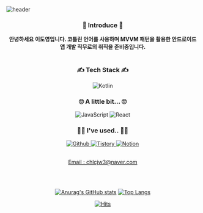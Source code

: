 <!--
      ## 참고한 사이트##
메인 배너 : https://github.com/kyechan99/capsule-render
각종 뱃지 : Shields.io 랑 Simple Icons 참고해서 뱃지, 뱃지아이콘 넣어줘야함
방문자 수 뱃지 : https://hits.seeyoufarm.com/
통계 카드 : https://github.com/anuraghazra/github-readme-stats
백준 티어 : https://github.com/mazassumnida/mazassumnida
                  => 백준은 왜 안되는걸까..

-->

<!-- 메인 배너 -->
![header](https://capsule-render.vercel.app/api?type=slice&color=87cefa&fontColor=auto&height=300&text=DOYOUNG%20LEE&fontSize=65&animation=fadeIn&rotate=19&fontAlign=66&fontAlignY=40)

<div align=center>
<!-- 프로필 랭크
[![Solved.ac
프로필](http://mazassumnida.wtf/api/v2/generate_badge?boj=Dodi029)](https://solved.ac/chlcjw3)
-->
<h3> 🙌 Introduce 🙌 </h3>
<b> 안녕하세요 이도영입니다. 코틀린 언어를 사용하며 MVVM 패턴을 활용한 안드로이드 앱 개발 직무로의 취직을 준비중입니다. </b>    
<br>
<br>
      
<h3> ✍ Tech Stack ✍ </h3> <img alt="Kotlin" src ="https://img.shields.io/badge/Kotlin-7F52FF.svg?&style=plastic&logo=Kotlin&logoColor=white"/>
      
<br>
      
<h3> 🙄 A little bit... 🙄 </h3> <img alt="JavaScript" src ="https://img.shields.io/badge/JavaScript-F7DF1E.svg?&style=plastic&logo=JavaScript&logoColor=white&"/> <img alt="React" src ="https://img.shields.io/badge/React-61DAFB.svg?&style=plastic&logo=React&logoColor=white"/>  
      
<br>
      
<h3> 🐱‍🏍 I've used.. 🐱‍🏍 </h3>
<a href="https://github.com/Jae-wan"><img alt="Github" src ="https://img.shields.io/badge/Github-181717.svg?&style=for-the-badge&logo=Github&logoColor=white"/>
<a href="https://timradder.tistory.com"><img alt="Tistory" src ="https://img.shields.io/badge/Tistory-FFBC36.svg?&style=for-the-badge&logo=Tistory&logoColor=white"/>
<a href="www.notion.so/jjangdeuk"><img alt="Notion" src ="https://img.shields.io/badge/Notion-000000.svg?&style=for-the-badge&logo=Notion&logoColor=white"/> <br>

<br>

Email : chlcjw3@naver.com <br>

<br>
<br>

<!-- github 커밋 수 등 통계 --> <!-- most used languages -->
[![Anurag's GitHub stats](https://github-readme-stats.vercel.app/api?username=Jae-wan&show_icons=true&text_color=ffffff&theme=material-palenight&border_radius=20&line_height=40&include_all_commits=true)](https://github.com/anuraghazra/github-readme-stats)
[![Top Langs](https://github-readme-stats.vercel.app/api/top-langs/?username=Jae-wan&border_color=ffffff&title_color=c792ea&text_color=ffffff&bg_color=292d3e&border_radius=20)](https://github.com/anuraghazra/github-readme-stats)


<!-- Visitor -->
[![Hits](https://hits.seeyoufarm.com/api/count/incr/badge.svg?url=https%3A%2F%2Fgithub.com%2FJae-wan%2Fhit-counter&count_bg=%23669145&title_bg=%2344A832&icon=android.svg&icon_color=%23F5F5F5&title=Visitor&edge_flat=true)](https://hits.seeyoufarm.com)

      


      
</div>

<!--
**Jae-wan/Jae-wan** is a ✨ _special_ ✨ repository because its `README.md` (this file) appears on your GitHub profile.

Here are some ideas to get you started:

- 🔭 I’m currently working on ...
- 🌱 I’m currently learning ...
- 👯 I’m looking to collaborate on ...
- 🤔 I’m looking for help with ...
- 💬 Ask me about ...
- 📫 How to reach me: ...
- 😄 Pronouns: ...
- ⚡ Fun fact: ...
-->
